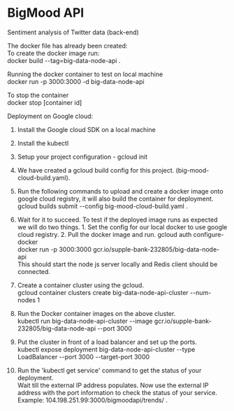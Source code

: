 # BigMood API #  
Sentiment analysis of Twitter data (back-end)  

The docker file has already been created:  
To create the docker image run:  
docker build --tag=big-data-node-api .  

Running the docker container to test on local machine  
docker run -p 3000:3000 -d big-data-node-api  

To stop the container  
docker stop [container id]  

Deployment on Google cloud:  
1. Install the Google cloud SDK on a local machine  
2. Install the kubectl  
3. Setup your project configuration - gcloud init  
4. We have created a gcloud build config for this project. (big-mood-cloud-build.yaml).  
5. Run the following commands to upload and create a docker image onto google cloud registry, it will also build the container for deployment.
gcloud builds submit --config big-mood-cloud-build.yaml .  
6. Wait for it to succeed. To test if the deployed image runs as expected we will do two things. 1. Set the config for our local docker to use google cloud registry. 2. Pull the docker image and run.
gcloud auth configure-docker  
docker run -p 3000:3000 gcr.io/supple-bank-232805/big-data-node-api  
This should start the node js server locally and Redis client should be connected.  
7. Create a container cluster using the gcloud.  
gcloud container clusters create big-data-node-api-cluster --num-nodes 1  
8. Run the Docker container images on the above cluster.  
kubectl run big-data-node-api-cluster --image gcr.io/supple-bank-232805/big-data-node-api --port 3000  
9. Put the cluster in front of a load balancer and set up the ports.  
kubectl expose deployment big-data-node-api-cluster --type LoadBalancer --port 3000 --target-port 3000  

10. Run the 'kubectl get service' command to get the status of your deployment.  
Wait till the external IP address populates. Now use the external IP address with the port information to check the status of your service.  
Example: 104.198.251.99:3000/bigmoodapi/trends/ . 

